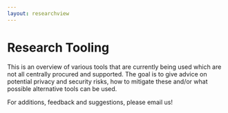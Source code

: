 ```yaml
---
layout: researchview  
---
```


# Research Tooling

This is an overview of various tools that are currently being used which are not all centrally procured and supported. The goal is to give advice on potential privacy and security risks, how to mitigate these and/or what possible alternative tools can be used.

For additions, feedback and suggestions, please email us!

